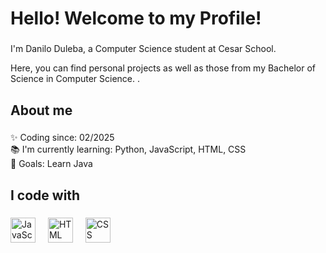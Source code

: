 <h1 align="left">Hello! Welcome to my Profile!</h1>

###

<p align="left">I'm Danilo Duleba, a Computer Science student at Cesar School.</p>
<p align="left">Here, you can find personal projects as well as those from my Bachelor of Science in Computer Science. .</p>

###

<h2 align="left">About me</h2>

###

<p align="left">✨ Coding since: 02/2025 <br>📚 I'm currently learning: Python, JavaScript, HTML, CSS<br>🎯 Goals: Learn Java<br></p>

###

<h2 align="left">I code with</h2>

###

<div align="left">
  <img src="https://cdn.jsdelivr.net/gh/devicons/devicon/icons/javascript/javascript-original.svg" height="40" alt="JavaScript logo"  />
  <img width="12" />
  <img src="https://cdn.jsdelivr.net/gh/devicons/devicon/icons/html5/html5-original.svg" height="40" alt="HTML logo"  />
  <img width="12" />
  <img src="https://cdn.jsdelivr.net/gh/devicons/devicon/icons/css3/css3-original.svg" height="40" alt="CSS logo"  />
  <img width="12" />
  <img src="https://cdn.jsdelivr.net/gh/devicons/devicon/icons/python/python-original.svg" height="40
